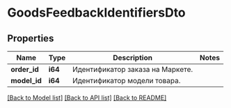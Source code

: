 # GoodsFeedbackIdentifiersDto

## Properties

Name | Type | Description | Notes
------------ | ------------- | ------------- | -------------
**order_id** | **i64** | Идентификатор заказа на Маркете. | 
**model_id** | **i64** | Идентификатор модели товара. | 

[[Back to Model list]](../README.md#documentation-for-models) [[Back to API list]](../README.md#documentation-for-api-endpoints) [[Back to README]](../README.md)


